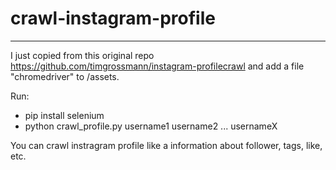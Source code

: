 # crawl-instagram-profile
------------------------
I just copied from this original repo https://github.com/timgrossmann/instagram-profilecrawl and add a file "chromedriver" to /assets.

Run:
* pip install selenium
* python crawl_profile.py username1 username2 ... usernameX

You can crawl instragram profile like a information about follower, tags, like, etc. 
